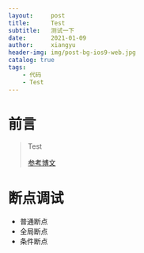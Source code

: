 ```yaml
---
layout:     post
title:      Test
subtitle:   测试一下
date:       2021-01-09
author:     xiangyu
header-img: img/post-bg-ios9-web.jpg
catalog: true
tags:
    - 代码
    - Test
---
```



# 前言

>Test
>
>[参考博文](http://www.cnblogs.com/daiweilai/p/4421340.html#quanjuduandian)



# 断点调试

- 普通断点
- 全局断点
- 条件断点
